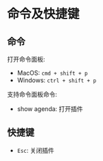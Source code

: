 # 命令及快捷键

## 命令

打开命令面板:
- MacOS: `cmd + shift + p`
- Windows: `ctrl + shift + p`

支持命令面板命令:
- show agenda: 打开插件

## 快捷键

- `Esc`: 关闭插件